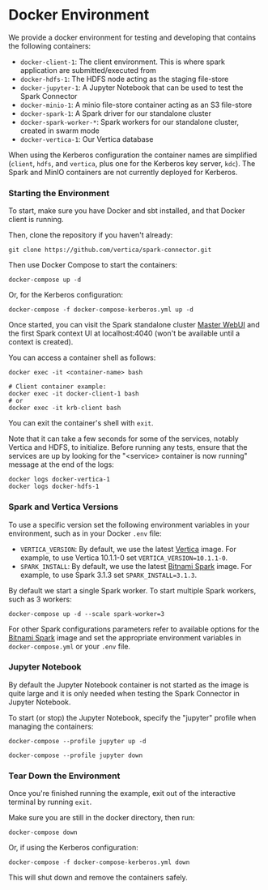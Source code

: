 # Docker Environment

We provide a docker environment for testing and developing that contains the following containers:
- `docker-client-1`: The client environment. This is where spark application are submitted/executed from
- `docker-hdfs-1`: The HDFS node acting as the staging file-store
- `docker-jupyter-1`: A Jupyter Notebook that can be used to test the Spark Connector
- `docker-minio-1`: A minio file-store container acting as an S3 file-store
- `docker-spark-1`: A Spark driver for our standalone cluster
- `docker-spark-worker-*`: Spark workers for our standalone cluster, created in swarm mode
- `docker-vertica-1`: Our Vertica database

When using the Kerberos configuration the container names are simplified (`client`, `hdfs`, and `vertica`, plus one for the Kerberos key server, `kdc`).  The Spark and MinIO containers are not currently deployed for Kerberos.

### Starting the Environment

To start, make sure you have Docker and sbt installed, and that Docker client is running.

Then, clone the repository if you haven't already:
```
git clone https://github.com/vertica/spark-connector.git
```

Then use Docker Compose to start the containers:
```
docker-compose up -d
```

Or, for the Kerberos configuration:
```
docker-compose -f docker-compose-kerberos.yml up -d
```

Once started, you can visit the Spark standalone cluster [Master WebUI](localhost:8080) and the first Spark context UI at 
localhost:4040 (won't be available until a context is created).

You can access a container shell as follows:
```
docker exec -it <container-name> bash

# Client container example:
docker exec -it docker-client-1 bash
# or
docker exec -it krb-client bash
```

You can exit the container's shell with `exit`.

Note that it can take a few seconds for some of the services, notably Vertica and HDFS, to initialize.  Before running any tests, ensure that the services are up by looking for the "\<service\> container is now running" message at the end of the logs:
```
docker logs docker-vertica-1
docker logs docker-hdfs-1
```

### Spark and Vertica Versions

To use a specific version set the following environment variables in your environment, such as in your Docker `.env` file:
- `VERTICA_VERSION`: By default, we use the latest [Vertica](https://hub.docker.com/r/vertica/vertica-k8s) image. For example, to use Vertica 10.1.1-0 set `VERTICA_VERSION=10.1.1-0`.
- `SPARK_INSTALL`: By default, we use the latest [Bitnami Spark](https://hub.docker.com/r/bitnami/spark) image. For example, to use Spark 3.1.3 set `SPARK_INSTALL=3.1.3`.

By default we start a single Spark worker.  To start multiple Spark workers, such as 3 workers:
```
docker-compose up -d --scale spark-worker=3
```

For other Spark configurations parameters refer to available options for the [Bitnami Spark](https://hub.docker.com/r/bitnami/spark) image and set the appropriate environment variables in `docker-compose.yml` or your `.env` file.

### Jupyter Notebook

By default the Jupyter Notebook container is not started as the image is quite large and it is only needed when testing the Spark Connector in Jupyter Notebook.

To start (or stop) the Jupyter Notebook, specify the "jupyter" profile when managing the containers:
```
docker-compose --profile jupyter up -d

docker-compose --profile jupyter down
```

### Tear Down the Environment

Once you're finished running the example, exit out of the interactive terminal by running `exit`.

Make sure you are still in the docker directory, then run:
```
docker-compose down
```

Or, if using the Kerberos configuration:
```
docker-compose -f docker-compose-kerberos.yml down
```

This will shut down and remove the containers safely.
